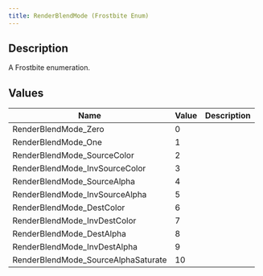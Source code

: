 ```yaml
---
title: RenderBlendMode (Frostbite Enum)
---
```

## Description

A Frostbite enumeration.

## Values

| Name                                 | Value | Description |
| ------------------------------------ | ----- | ----------- |
| RenderBlendMode\_Zero                | 0     |             |
| RenderBlendMode\_One                 | 1     |             |
| RenderBlendMode\_SourceColor         | 2     |             |
| RenderBlendMode\_InvSourceColor      | 3     |             |
| RenderBlendMode\_SourceAlpha         | 4     |             |
| RenderBlendMode\_InvSourceAlpha      | 5     |             |
| RenderBlendMode\_DestColor           | 6     |             |
| RenderBlendMode\_InvDestColor        | 7     |             |
| RenderBlendMode\_DestAlpha           | 8     |             |
| RenderBlendMode\_InvDestAlpha        | 9     |             |
| RenderBlendMode\_SourceAlphaSaturate | 10    |             |

